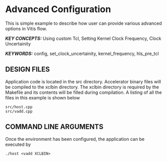 Advanced Configuration
======================

This is simple example to describe how user can provide various advanced options in Vitis flow.

***KEY CONCEPTS:*** Using custom Tcl, Setting Kernel Clock Frequency, Clock Uncertainity

***KEYWORDS:*** config, set_clock_uncertainity, kernel_frequency, hls_pre_tcl

##  DESIGN FILES
Application code is located in the src directory. Accelerator binary files will be compiled to the xclbin directory. The xclbin directory is required by the Makefile and its contents will be filled during compilation. A listing of all the files in this example is shown below

```
src/host.cpp
src/vadd.cpp
```

##  COMMAND LINE ARGUMENTS
Once the environment has been configured, the application can be executed by
```
./host <vadd XCLBIN>
```

